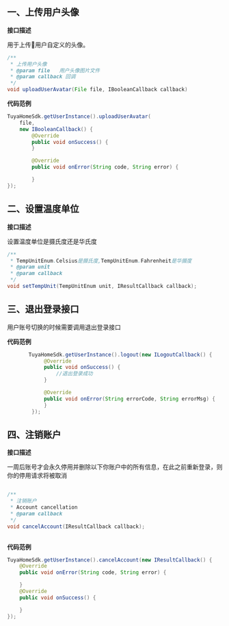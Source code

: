 ## 一、上传用户头像
**接口描述**

用于上传用户自定义的头像。

```java
/**
 * 上传用户头像
 * @param file   用户头像图片文件
 * @param callback 回调
 */
void uploadUserAvatar(File file, IBooleanCallback callback)
```
**代码范例**

```java
TuyaHomeSdk.getUserInstance().uploadUserAvatar(
    file, 
    new IBooleanCallback() {
        @Override
        public void onSuccess() {
        }

        @Override
        public void onError(String code, String error) {

        }
});
```
## 二、设置温度单位
**接口描述**

设置温度单位是摄氏度还是华氏度

```java
/**
 * TempUnitEnum.Celsius是摄氏度,TempUnitEnum.Fahrenheit是华摄度
 * @param unit
 * @param callback
 */
void setTempUnit(TempUnitEnum unit, IResultCallback callback);

```


## 三、退出登录接口

用户账号切换的时候需要调用退出登录接口

**代码范例**

```java
       TuyaHomeSdk.getUserInstance().logout(new ILogoutCallback() {
            @Override
            public void onSuccess() {
            	//退出登录成功
            }

            @Override
            public void onError(String errorCode, String errorMsg) {
            }
        });

```
## 四、注销账户

**接口描述**

一周后账号才会永久停用并删除以下你账户中的所有信息，在此之前重新登录，则你的停用请求将被取消

```java

/**
 * 注销账户
 * Account cancellation
 * @param callback
 */
void cancelAccount(IResultCallback callback);
    
```
**代码范例**

```java
TuyaHomeSdk.getUserInstance().cancelAccount(new IResultCallback() {
    @Override
    public void onError(String code, String error) {

    }
    @Override
    public void onSuccess() {

    }
});

```